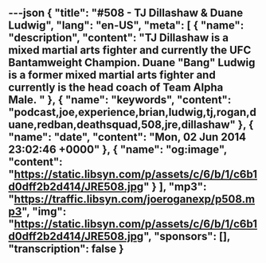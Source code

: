 ---json
{
  "title": "#508 - TJ Dillashaw & Duane Ludwig",
  "lang": "en-US",
  "meta": [
    {
      "name": "description",
      "content": "TJ Dillashaw is a mixed martial arts fighter and currently the UFC Bantamweight Champion. Duane \"Bang\" Ludwig is a former mixed martial arts fighter and currently is the head coach of Team Alpha Male. "
    },
    {
      "name": "keywords",
      "content": "podcast,joe,experience,brian,ludwig,tj,rogan,duane,redban,deathsquad,508,jre,dillashaw"
    },
    {
      "name": "date",
      "content": "Mon, 02 Jun 2014 23:02:46 +0000"
    },
    {
      "name": "og:image",
      "content": "https://static.libsyn.com/p/assets/c/6/b/1/c6b1d0dff2b2d414/JRE508.jpg"
    }
  ],
  "mp3": "https://traffic.libsyn.com/joeroganexp/p508.mp3",
  "img": "https://static.libsyn.com/p/assets/c/6/b/1/c6b1d0dff2b2d414/JRE508.jpg",
  "sponsors": [],
  "transcription": false
}
---
<episode-header />

<timemark seconds="0" />

<transcribe-call-to-action />

<episode-footer />
